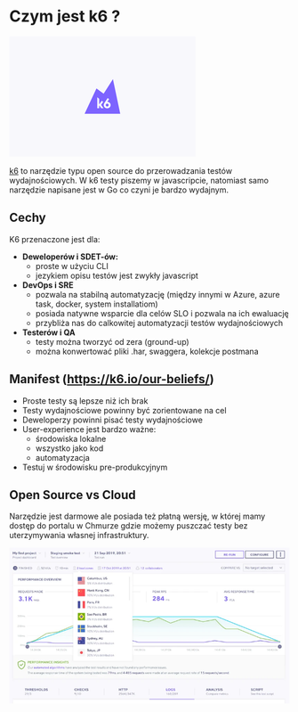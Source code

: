 # Czym jest k6 ?

![](img/logo.png)

[k6](https://k6.io/) to narzędzie typu open source do przerowadzania testów wydajnościowych. W k6 testy piszemy w javascripcie, natomiast samo narzędzie napisane jest w Go co czyni je bardzo wydajnym.

## Cechy

K6 przenaczone jest dla:

- **Deweloperów i SDET-ów:**
    - proste w użyciu CLI
    - jezykiem opisu testów jest zwykły javascript
- **DevOps i SRE**
    - pozwala na stabilną automatyzację (między innymi w Azure, azure task, docker, system installatiom)
    - posiada natywne wsparcie dla celów SLO i pozwala na ich ewaluację
    - przybliża nas do calkowitej automatyzacji testów wydajnościowych
- **Testerów i QA**
    - testy można tworzyć od zera (ground-up)
    - można konwertować pliki .har, swaggera, kolekcje postmana

## Manifest (https://k6.io/our-beliefs/)

- Proste testy są lepsze niż ich brak
- Testy wydajnościowe powinny być zorientowane na cel
- Deweloperzy powinni pisać testy wydajnościowe
- User-experience jest bardzo ważne:
    - środowiska lokalne
    - wszystko jako kod
    - automatyzacja
- Testuj w środowisku pre-produkcyjnym
  
## Open Source vs Cloud

Narzędzie jest darmowe ale posiada też płatną wersję, w której mamy dostęp do portalu w Chmurze gdzie możemy puszczać testy bez uterzymywania własnej infrastruktury. 

![](img/cloud.webp)